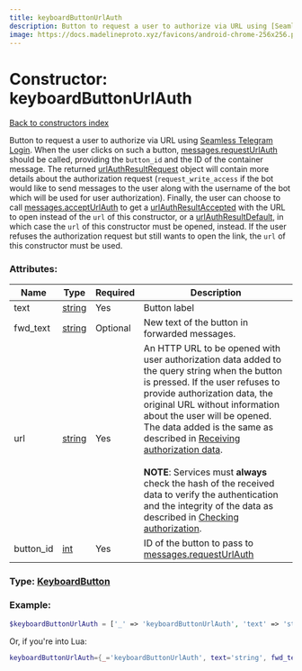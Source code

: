 ```yaml
---
title: keyboardButtonUrlAuth
description: Button to request a user to authorize via URL using [Seamless Telegram Login](https://telegram.org/blog/privacy-discussions-web-bots#meet-seamless-web-bots). When the user clicks on such a button, [messages.requestUrlAuth](../methods/messages.requestUrlAuth.md) should be called, providing the `button_id` and the ID of the container message. The returned [urlAuthResultRequest](../constructors/urlAuthResultRequest.md) object will contain more details about the authorization request (`request_write_access` if the bot would like to send messages to the user along with the username of the bot which will be used for user authorization). Finally, the user can choose to call [messages.acceptUrlAuth](../methods/messages.acceptUrlAuth.md) to get a [urlAuthResultAccepted](../constructors/urlAuthResultAccepted.md) with the URL to open instead of the `url` of this constructor, or a [urlAuthResultDefault](../constructors/urlAuthResultDefault.md), in which case the `url` of this constructor must be opened, instead. If the user refuses the authorization request but still wants to open the link, the `url` of this constructor must be used.
image: https://docs.madelineproto.xyz/favicons/android-chrome-256x256.png
---
```

# Constructor: keyboardButtonUrlAuth  
[Back to constructors index](index.md)



Button to request a user to authorize via URL using [Seamless Telegram Login](https://telegram.org/blog/privacy-discussions-web-bots#meet-seamless-web-bots). When the user clicks on such a button, [messages.requestUrlAuth](../methods/messages.requestUrlAuth.md) should be called, providing the `button_id` and the ID of the container message. The returned [urlAuthResultRequest](../constructors/urlAuthResultRequest.md) object will contain more details about the authorization request (`request_write_access` if the bot would like to send messages to the user along with the username of the bot which will be used for user authorization). Finally, the user can choose to call [messages.acceptUrlAuth](../methods/messages.acceptUrlAuth.md) to get a [urlAuthResultAccepted](../constructors/urlAuthResultAccepted.md) with the URL to open instead of the `url` of this constructor, or a [urlAuthResultDefault](../constructors/urlAuthResultDefault.md), in which case the `url` of this constructor must be opened, instead. If the user refuses the authorization request but still wants to open the link, the `url` of this constructor must be used.

### Attributes:

| Name     |    Type       | Required | Description |
|----------|---------------|----------|-------------|
|text|[string](../types/string.md) | Yes|Button label|
|fwd\_text|[string](../types/string.md) | Optional|New text of the button in forwarded messages.|
|url|[string](../types/string.md) | Yes|An HTTP URL to be opened with user authorization data added to the query string when the button is pressed. If the user refuses to provide authorization data, the original URL without information about the user will be opened. The data added is the same as described in [Receiving authorization data](https://core.telegram.org/widgets/login#receiving-authorization-data).<br><br>**NOTE**: Services must **always** check the hash of the received data to verify the authentication and the integrity of the data as described in [Checking authorization](https://core.telegram.org/widgets/login#checking-authorization).|
|button\_id|[int](../types/int.md) | Yes|ID of the button to pass to [messages.requestUrlAuth](../methods/messages.requestUrlAuth.md)|



### Type: [KeyboardButton](../types/KeyboardButton.md)


### Example:

```php
$keyboardButtonUrlAuth = ['_' => 'keyboardButtonUrlAuth', 'text' => 'string', 'fwd_text' => 'string', 'url' => 'string', 'button_id' => int];
```  


Or, if you're into Lua:

```lua
keyboardButtonUrlAuth={_='keyboardButtonUrlAuth', text='string', fwd_text='string', url='string', button_id=int}

```


